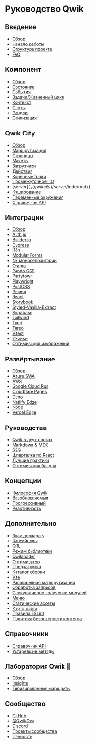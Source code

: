 # Руководство Qwik

## Введение

- [Обзор](./(qwik)/index.mdx)
- [Начало работы](./(qwik)/getting-started/index.mdx)
- [Структура проекта](./(qwikcity)/project-structure/index.mdx)
- [FAQ](./(qwik)/faq/index.mdx)

## Компонент

- [Обзор](./(qwik)/components/overview/index.mdx)
- [Состояние](./(qwik)/components/state/index.mdx)
- [События](./(qwik)/components/events/index.mdx)
- [Задачи/Жизненный цикл](./(qwik)/components/tasks/index.mdx)
- [Контекст](./(qwik)/components/context/index.mdx)
- [Слоты](./(qwik)/components/slots/index.mdx)
- [Рендер](./(qwik)/components/rendering/index.mdx)
- [Стилизация](./(qwik)/components/styles/index.mdx)

## Qwik City

- [Обзор](./(qwikcity)/qwikcity/index.mdx)
- [Маршрутизация](./(qwikcity)/routing/index.mdx)
- [Страницы](./(qwikcity)/pages/index.mdx)
- [Макеты](./(qwikcity)/layout/index.mdx)
- [Загрузчики](./(qwikcity)/route-loader/index.mdx)
- [Действия](./(qwikcity)/action/index.mdx)
- [Конечные точки](./(qwikcity)/endpoints/index.mdx)
- [Промежуточное ПО](./(qwikcity)/middleware/index.mdx)
- [server$](./(qwikcity)/server$/index.mdx)
- [Кэширование](./(qwikcity)/caching/index.mdx)
- [Переменные окружения](./(qwikcity)/env-variables/index.mdx)
- [Справочник API](./(qwikcity)/api/index.mdx)

## Интеграции

- [Обзор](integrations/index.mdx)
- [Auth.js](integrations/authjs/index.mdx)
- [Builder.io](integrations/builderio/index.mdx)
- [Cypress](integrations/cypress/index.mdx)
- [i18n](integrations/i18n/index.mdx)
- [Modular Forms](integrations/modular-forms/index.mdx)
- [Nx монорепозитории](integrations/nx/index.mdx)
- [Orama](integrations/orama/index.mdx)
- [Panda CSS](integrations/panda-css/index.mdx)
- [Partytown](integrations/partytown/index.mdx)
- [Playwright](integrations/playwright/index.mdx)
- [PostCSS](integrations/postcss/index.mdx)
- [Prisma](integrations/prisma/index.mdx)
- [React](integrations/react/index.mdx)
- [Storybook](integrations/storybook/index.mdx)
- [Styled-Vanilla-Extract](integrations/styled-vanilla-extract/index.mdx)
- [Supabase](integrations/supabase/index.mdx)
- [Tailwind](integrations/tailwind/index.mdx)
- [Tauri](integrations/tauri/index.mdx)
- [Turso](integrations/turso/index.mdx)
- [Vitest](integrations/vitest/index.mdx)
- [Иконки](integrations/icons/index.mdx)
- [Оптимизация изображений](integrations/image-optimization/index.mdx)

## Развёртывание

- [Обзор](deployments/index.mdx)
- [Azure SWA](deployments/azure-swa/index.mdx)
- [AWS](deployments/aws-lambda/index.mdx)
- [Google Cloud Run](deployments/gcp-cloud-run/index.mdx)
- [Cloudflare Pages](deployments/cloudflare-pages/index.mdx)
- [Deno](deployments/deno/index.mdx)
- [Netlify Edge](deployments/netlify-edge/index.mdx)
- [Node](deployments/node/index.mdx)
- [Vercel Edge](deployments/vercel-edge/index.mdx)

## Руководства

- [Qwik в двух словах](./(qwikcity)/guides/qwik-nutshell/index.mdx)
- [Markdown & MDX](./(qwikcity)/guides/mdx/index.mdx)
- [SSG](./(qwikcity)/guides/static-site-generation/index.mdx)
- [Шпаргалка по React](./(qwikcity)/guides/react-cheat-sheet/index.mdx)
- [Лучшие практики](./(qwikcity)/guides/best-practices/index.mdx)
- [Оптимизация бандла](./(qwikcity)/guides/bundle/index.mdx)

## Концепции

- [Философия Qwik](./(qwik)/concepts/think-qwik/index.mdx)
- [Возобновляемый](./(qwik)/concepts/resumable/index.mdx)
- [Прогрессивный](./(qwik)/concepts/progressive/index.mdx)
- [Реактивность](./(qwik)/concepts/reactivity/index.mdx)

## Дополнительно

- [Знак доллара `$`](./(qwik)/advanced/dollar/index.mdx)
- [Контейнеры](./(qwik)/advanced/containers/index.mdx)
- [QRL](./(qwik)/advanced/qrl/index.mdx)
- [Режим библиотеки](./(qwik)/advanced/library/index.mdx)
- [Qwikloader](./(qwik)/advanced/qwikloader/index.mdx)
- [Оптимизатор](./(qwik)/advanced/optimizer/index.mdx)
- [Предзагрузка](./(qwik)/advanced/prefetching/index.mdx)
- [Каталог сборки](./(qwik)/advanced/custom-build-dir/index.mdx)
- [Vite](./(qwik)/advanced/vite/index.mdx)
- [Расширенная маршрутизация](./(qwikcity)/advanced/routing/index.mdx)
- [Обработка запросов](./(qwikcity)/advanced/request-handling/index.mdx)
- [Спекулятивное получение модулей](./(qwikcity)/advanced/speculative-module-fetching/index.mdx)
- [Меню](./(qwikcity)/advanced/menu/index.mdx)
- [Статические ассеты](./(qwikcity)/advanced/static-assets/index.mdx)
- [Карта сайта](./(qwikcity)/advanced/sitemaps/index.mdx)
- [Правила ESLint](./(qwik)/advanced/eslint/index.mdx)
- [Политика безопасности контента](./(qwikcity)/advanced/content-security-policy/index.mdx)

## Справочники

- [Справочник API](../api/)
- [Устаревшие методы](./(qwik)/deprecated-features/index.mdx)

## Лаборатория Qwik 🧪

- [Обзор](./labs/index.mdx)
- [Insights](./labs/insights/index.mdx)
- [Типизированные маршруты](./labs/typed-routes/index.mdx)

## Сообщество

- [GitHub](https://github.com/BuilderIO/qwik)
- [@QwikDev](https://twitter.com/QwikDev)
- [Discord](https://qwik.builder.io/chat)
- [Проекты сообщества](../community/projects/index.mdx)
- [Ценности](../community/values/index.mdx)
